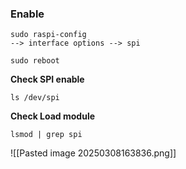 
### Enable 
```
sudo raspi-config
--> interface options --> spi

sudo reboot
```

__Check SPI enable__
```
ls /dev/spi
```

__Check Load module__
```
lsmod | grep spi
```



![[Pasted image 20250308163836.png]]